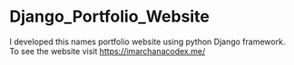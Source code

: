 # Django_Portfolio_Website
I developed this names portfolio website using python Django framework. To see the website visit https://imarchanacodex.me/

